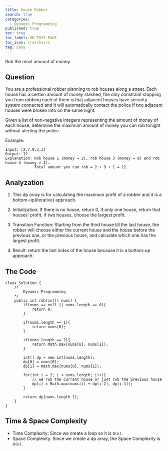 ```yaml
---
title: House Robber
search: true
categories:
  - Dynamic Programming
published: true
toc: true
toc_label: ON THIS PAGE
toc_icon: crosshairs
tag: Easy
---
```

Rob the most amount of money.

## Question

You are a professional robber planning to rob houses along a street. Each house has a certain amount of money stashed, the only constraint stopping you from robbing each of them is that adjacent houses have security system connected and it will automatically contact the police if two adjacent houses were broken into on the same night.

Given a list of non-negative integers representing the amount of money of each house, determine the maximum amount of money you can rob tonight without alerting the police.

Example:
```
Input: [2,7,9,3,1]
Output: 12
Explanation: Rob house 1 (money = 2), rob house 3 (money = 9) and rob house 5 (money = 1).
             Total amount you can rob = 2 + 9 + 1 = 12.
```

## Analyzation

1. This dp array is for calculating the maximum profit of a robber and it is a bottom-up(iterative) approach.

2. Initialization: If there is no house, return 0, if only one house, return that houses' profit, if two houses, choose the largest profit.

3. Transition Function: Starting from the third house till the last house, the robber will choose either the current house and the house before the previous one, or the previous house, and calculate which one has the largest profit.

4. Result: return the last index of the house because it is a bottom-up approach.


## The Code
```
class Solution {
    /*
        Dynamic Programming
    */
    public int rob(int[] nums) {
        if(nums == null || nums.length == 0){
            return 0;
        }
        
        if(nums.length == 1){
            return nums[0];
        }
        
        if(nums.length == 2){
            return Math.max(nums[0], nums[1]);
        }
        
        int[] dp = new int[nums.length];
        dp[0] = nums[0];
        dp[1] = Math.max(nums[0], nums[1]);
        
        for(int i = 2; i < nums.length; i++){
            // we rob the current house or just rob the previous house
            dp[i] = Math.max(nums[i] + dp[i-2], dp[i-1]);
        }
        
        return dp[nums.length-1];
    }
}
```

## Time & Space Complexity
- Time Complexity: Since we create a loop so it is `O(n)`.
- Space Complexity: Since we create a dp array, the Space Complexity is `O(n)`.
